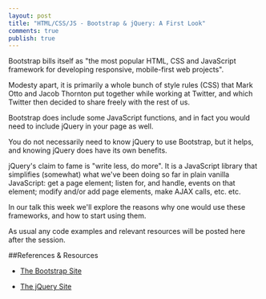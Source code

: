 ```yaml
---
layout: post
title: "HTML/CSS/JS - Bootstrap & jQuery: A First Look"
comments: true
publish: true
---
```


Bootstrap bills itself as "the most popular HTML, CSS and JavaScript framework for developing responsive, mobile-first web projects".

Modesty apart, it is primarily a whole bunch of style rules (CSS) that Mark Otto and Jacob Thornton put together while working at Twitter, and which Twitter then decided to share freely with the rest of us.

Bootstrap does include some JavaScript functions, and in fact you would need to include jQuery in your page as well. 

You do not necessarily need to know jQuery to use Bootstrap, but it helps, and knowing jQuery does have its own benefits.

jQuery's claim to fame is "write less, do more". It is a JavaScript library that simplifies (somewhat) what we've been doing so far in plain vanilla JavaScript: get a page element; listen for, and handle, events on that element; modify and/or add page elements, make AJAX calls, etc. etc.

In our talk this week we'll explore the reasons why one would use these frameworks, and how to start using them.

As usual any code examples and relevant resources will be posted here after the session.



##References &amp; Resources

- [The Bootstrap Site](http://getbootstrap.com/)

- [The jQuery Site](https://jquery.com/)




